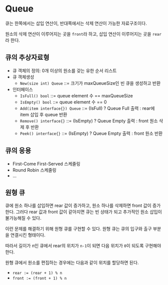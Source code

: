 # Queue

큐는 한쪽에서는 삽입 연산이, 반대쪽에서는 삭제 연산이 가능한 자료구조이다.

원소의 삭제 연산이 이루어지는 곳을 `front`라 하고, 삽입 연산이 이루어지는 곳을 `rear`라 한다.

## 큐의 추상자료형

- 큐 객체의 정의: 0개 이상의 원소를 갖는 유한 순서 리스트
- 큐 객체생성
  - `New(size int) Queue` ::= 크기가 maxQueueSize인 빈 큐을 생성하고 반환
- 인터페이스
  - `IsFull() bool` ::= queue element 수 == maxQueueSize
  - `IsEmpty() bool` ::= queue element 수 == 0
  - `Add(item interface{}) Queue` ::= (IsFull) ? Queue Full 출력 : rear에 item 삽입 후 queue 반환
  - `Remove() interface{}` ::= (IsEmpty) ? Queue Empty 출력 : front 원소 삭제 후 반환
  - `Peek() interface{}` ::= (IsEmpty) ? Queue Empty 출력 : front 원소 반환

## 큐의 응용

- First-Come First-Served 스케줄링
- Round Robin 스케줄링
- ...

## 원형 큐

큐에 원소 하나를 삽입하면 rear 값이 증가하고, 원소 하나를 삭제하면 front 값이 증가한다.
그러다 rear 값과 front 값이 같아지면 큐는 빈 상태가 되고 추가적인 원소 삽입이 불가능해질 수 있다.

이런 문제를 해결하기 위해 원형 큐를 구현할 수 있다.
원형 큐는 큐의 입구와 출구 부분을 연결시킨 형태이다.

따라서 길이가 n인 큐에서 rear의 위치가 `n-1`이 되면 다음 위치가 `0`이 되도록 구현해야 한다.

원형 큐에서 원소를 편집하는 경우에는 다음과 같이 위치를 할당하면 된다.

- `rear := (rear + 1) % n`
- `front := (front + 1) % n`
